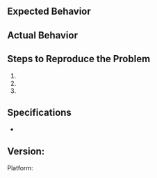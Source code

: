 ## Expected Behavior

## Actual Behavior

## Steps to Reproduce the Problem

1.
1.
1.

## Specifications

-
Version:
-
Platform:

